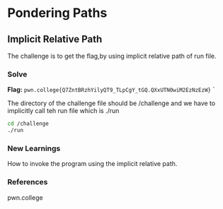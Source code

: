 # Pondering Paths

## Implicit Relative Path
The challenge is to get the flag,by using implicit relative path of run file.
### Solve
**Flag:** `pwn.college{Q7ZntBRzhYilyQT9_TLpCgY_tGQ.QXxUTN0wiM2EzNzEzW}`
`

The directory of the challenge file should be /challenge and we have to implicitly call teh run file which is ./run
```bash
cd /challenge
./run
```

### New Learnings
How to invoke the program using the implicit relative path.
### References 
pwn.college

